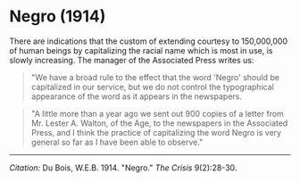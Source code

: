 <!--
title:   Negro
author:  Du Bois, W.E.B.
journal: The Crisis
year:    1914
volume:  9
issue:   2
pages:   28-30
-->
# Negro (1914)

There are indications that the custom of extending courtesy to 150,000,000 of human beings by capitalizing the racial name which is most in use, is slowly increasing. The manager of the  Associated Press writes us:

> "We have a broad rule to the effect that the word 'Negro' should be capitalized in our service, but we do not control the typographical appearance of the word as it appears in the newspapers.

> "A little more than a year ago we sent out 900 copies of a letter from Mr. Lester A. Walton, of the Age, to the newspapers in the Associated Press, and I think the practice of capitalizing the word Negro is very general so far as I have been able to observe."

______________
*Citation:* Du Bois, W.E.B. 1914. "Negro." *The Crisis* 9(2):28-30.
